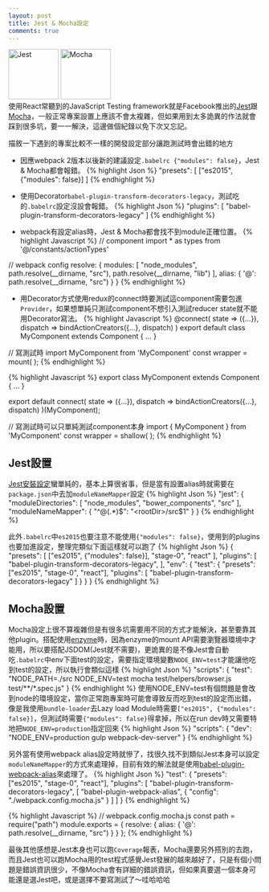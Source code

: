```yaml
---
layout: post
title: Jest & Mocha設定
comments: true
---
```



<img src="https://facebook.github.io/jest/img/opengraph.png" alt="Jest" height="100">
<img src="https://cldup.com/xFVFxOioAU.svg" alt="Mocha" height="100">
<br>
使用React常聽到的JavaScript Testing framework就是Facebook推出的<a href="https://facebook.github.io/jest/" target="_blank">Jest</a>跟<a href="https://mochajs.org/" target="_blank">Mocha</a>，一般正常專案設置上應該不會太複雜，但如果用到太多詭異的作法就會踩到很多坑，要一一解決，這邊做個紀錄以免下次又忘記。

描敘一下遇到的專案比較不一樣的開發設定部分讓跑測試時會出錯的地方
* 因應webpack 2版本以後新的建議設定```.babelrc {"modules": false}```，Jest & Mocha都會報錯。
{% highlight Json %}
"presets": [
  ["es2015", {"modules": false}]
]
{% endhighlight %}

* 使用Decorator```babel-plugin-transform-decorators-legacy```，測試吃的```.babelrc```設定沒設會報錯。
{% highlight Json %}
"plugins": [
  "babel-plugin-transform-decorators-legacy"
]
{% endhighlight %}

* webpack有設定alias時，Jest & Mocha都會找不到module正確位置。
{% highlight Javascript %}
// component
import * as types from '@/constants/actionTypes'

// webpack config
resolve: {
  modules: [
    "node_modules",
    path.resolve(__dirname, "src"),
    path.resolve(__dirname, "lib")
  ],
  alias: {
    '@': path.resolve(__dirname, "src")
  }
}
{% endhighlight %}

* 用Decorator方式使用redux的connect時要測試這component需要包進```Provider```，如果想單純只測試component不想引入測試reducer state就不能用Decorator寫法。
{% highlight Javascript %}
@connect(
  state => ({...}),
  dispatch => bindActionCreators({...}, dispatch)
)
export default class MyComponent extends Component {
  ...
}

// 寫測試時
import MyComponent from 'MyComponent'
const wrapper = mount(
  <Provider store={store}>
    <MyComponent />
  </Provider>
);
{% endhighlight %}

{% highlight Javascript %}
export class MyComponent extends Component {
  ...
}

export default connect(
  state => ({...}),
  dispatch => bindActionCreators({...}, dispatch)
)(MyComponent);


// 寫測試時可以只單純測試component本身
import { MyComponent } from 'MyComponent'
const wrapper = shallow(
  <MyComponent />
);
{% endhighlight %}

## Jest設置

<a href="http://facebook.github.io/jest/docs/zh-Hans/tutorial-react.html" target="_blank">Jest安裝設定</a>蠻單純的，基本上算很省事，但是當有設置alias時就需要在```package.json```中去加```moduleNameMapper```設定
{% highlight Json %}
"jest": {
  "moduleDirectories": [
    "node_modules",
    "bower_components",
    "src"
  ],
  "moduleNameMapper": {
    "^@(.*)$": "<rootDir>/src$1"
  }
}
{% endhighlight %}

此外```.babelrc```中```es2015```也要注意不能使用```{"modules": false}```，使用到的plugins也要加進設定，整理完類似下面這樣就可以跑了
{% highlight Json %}
{
  "presets": [
    ["es2015", {"modules": false}],
    "stage-0",
    "react"
  ],
  "plugins": [
    "babel-plugin-transform-decorators-legacy",
  ],
  "env": {
    "test": {
      "presets": ["es2015", "stage-0", "react"],
      "plugins": [
        "babel-plugin-transform-decorators-legacy"
      ]
    }
  }
}
{% endhighlight %}

## Mocha設置

Mocha設定上很不算複雜但是有很多坑需要用不同的方式才能解決，甚至要靠其他plugin。搭配使用<a href="http://airbnb.io/enzyme/" target="_blank">enzyme</a>時，因為enzyme的mount API需要瀏覽器環境中才能用，所以要搭配JSDOM(Jest就不需要)，更詭異的是不像Jest會自動吃```.babelrc```中env下面test的設定，需要指定環境變數```NODE_ENV=test```才能讓他吃到test的設定，所以執行會類似這樣
{% highlight Json %}
"scripts": {
  "test": "NODE_PATH=./src NODE_ENV=test mocha test/helpers/browser.js test/**/*.spec.js"
}
{% endhighlight %}
使用NODE_ENV=test有個問題是會改到node的環境設定，當你正常跑專案時可能會導致反而吃到test的設定而出錯，像是我使用```bundle-loader```去Lazy load Module時需要```["es2015", {"modules": false}]```，但測試時需要```{"modules": false}```得拿掉，所以在run dev時又需要特地把```NODE_ENV=production```指定回來
{% highlight Json %}
"scripts": {
  "dev": "NODE_ENV=production gulp webpack-dev-server"
}
{% endhighlight %}

另外當有使用webpack alias設定時就慘了，找很久找不到類似Jest本身可以設定```moduleNameMapper```的方式來處理掉，目前有效的解法就是使用<a href="https://github.com/trayio/babel-plugin-webpack-alias" target="_blank">babel-plugin-webpack-alias</a>來處理了。
{% highlight Json %}
"test": {
  "presets": ["es2015", "stage-0", "react"],
  "plugins": [
    "babel-plugin-transform-decorators-legacy",
    [ "babel-plugin-webpack-alias", { "config": "./webpack.config.mocha.js" } ]
  ]
}
{% endhighlight %}

{% highlight Javascript %}
// webpack.config.mocha.js
const path = require("path")
module.exports = {
    resolve: {
        alias: {
          '@': path.resolve(__dirname, "src")
        }
    }
};
{% endhighlight %}

最後其他感想是Jest本身也可以跑```Coverage```報表，Mocha還要另外搭別的去跑，而且Jest也可以跑Mocha用的test程式感覺Jest發展的越來越好了，只是有個小問題是錯誤資訊很少，不像Mocha會有詳細的錯誤資訊，但如果真要選一個本身可能還是選Jest吧，或是選擇不要寫測試了～哇哈哈哈